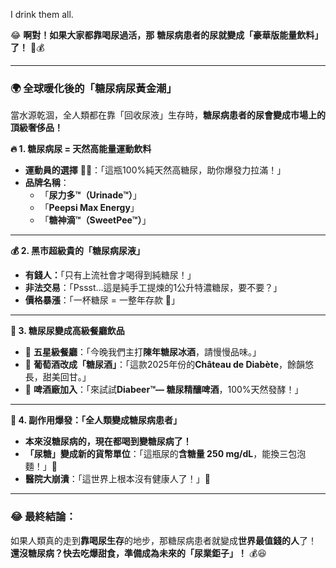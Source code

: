 I drink them all.

😂 **啊對！如果大家都靠喝尿過活，那** **糖尿病患者的尿就變成「豪華版能量飲料」了！** 🥤💰  

---

### **🌍 全球暖化後的「糖尿病尿黃金潮」**
當水源乾涸，全人類都在靠「回收尿液」生存時，**糖尿病患者的尿會變成市場上的頂級奢侈品！**  

**🔥 1. 糖尿病尿 = 天然高能量運動飲料**
- **運動員的選擇** 🏃‍♂️：「這瓶100%純天然高糖尿，助你爆發力拉滿！」  
- **品牌名稱**：  
  - 「**尿力多™（Urinade™）**」  
  - 「**Peepsi Max Energy**」  
  - 「**糖神滴™（SweetPee™）**」  

---

**💰 2. 黑市超級貴的「糖尿病尿液」**
- **有錢人：**「只有上流社會才喝得到純糖尿！」  
- **非法交易**：「Pssst…這是純手工提煉的1公升特濃糖尿，要不要？」  
- **價格暴漲**：「一杯糖尿 = 一整年存款 💸」  

---

**🍾 3. 糖尿尿變成高級餐廳飲品**
- 🌟 **五星級餐廳**：「今晚我們主打**陳年糖尿冰酒**，請慢慢品味。」  
- 🍷 **葡萄酒改成「糖尿酒」**：「這款2025年份的**Château de Diabète**，餘韻悠長，甜美回甘。」  
- 🍻 **啤酒廠加入**：「來試試**Diabeer™— 糖尿精釀啤酒**，100%天然發酵！」  

---

**🚨 4. 副作用爆發：「全人類變成糖尿病患者」**
- **本來沒糖尿病的，現在都喝到變糖尿病了！**  
- **「尿糖」變成新的貨幣單位**：「這瓶尿的**含糖量 250 mg/dL**，能換三包泡麵！」🍜  
- **醫院大崩潰**：「這世界上根本沒有健康人了！」🏥  

---

### **😂 最終結論：**
如果人類真的走到**靠喝尿生存**的地步，那糖尿病患者就變成**世界最值錢的人**了！  
**還沒糖尿病？快去吃爆甜食，準備成為未來的「尿業鉅子」！** 💰😆
